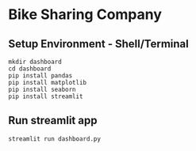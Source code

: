 # Bike Sharing Company

## Setup Environment - Shell/Terminal
```
mkdir dashboard
cd dashboard
pip install pandas
pip install matplotlib
pip install seaborn
pip install streamlit
```

## Run streamlit app
```
streamlit run dashboard.py
```
